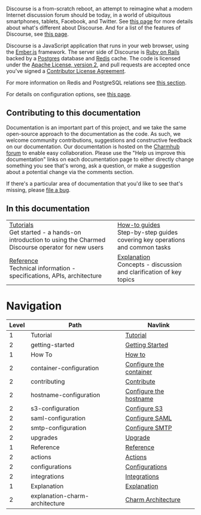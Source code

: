 Discourse is a from-scratch reboot, an attempt to reimagine what a modern Internet discussion forum should be today, in a world of ubiquitous smartphones, tablets, Facebook, and Twitter. See [this page](https://www.discourse.org/about) for more details about what's different about Discourse. And for a list of the features of Discourse, see [this page](https://www.discourse.org/features).

Discourse is a JavaScript application that runs in your web browser, using the [Ember.js](https://emberjs.com/) framework. The server side of Discourse is [Ruby on Rails](https://rubyonrails.org/) backed by a [Postgres](https://www.postgresql.org/) database and [Redis](https://redis.io/) cache. The code is licensed under the [Apache License, version 2](https://www.apache.org/licenses/LICENSE-2.0), and pull requests are accepted once you've signed a [Contributor License Agreement](https://en.wikipedia.org/wiki/Contributor_License_Agreement).

For more information on Redis and PostgreSQL relations see [this section](https://charmhub.io/discourse-k8s/docs/database-relations).

For details on configuration options, see [this page](https://charmhub.io/discourse-k8s/configure).

## Contributing to this documentation

Documentation is an important part of this project, and we take the same open-source approach to the documentation as the code. As such, we welcome community contributions, suggestions and constructive feedback on our documentation. Our documentation is hosted on the [Charmhub forum](https://discourse.charmhub.io/t/discourse-documentation-overview/3773) to enable easy collaboration. Please use the "Help us improve this documentation" links on each documentation page to either directly change something you see that's wrong, ask a question, or make a suggestion about a potential change via the comments section.

If there's a particular area of documentation that you'd like to see that's missing, please [file a bug](https://github.com/canonical/discourse-k8s-operator/issues).

## In this documentation

| | |
|--|--|
|  [Tutorials](https://charmhub.io/discourse-k8s/docs/getting-started)</br>  Get started - a hands-on introduction to using the Charmed Discourse operator for new users </br> |  [How-to guides](https://charmhub.io/discourse-k8s/docs/container-configuration) </br> Step-by-step guides covering key operations and common tasks |
| [Reference](https://charmhub.io/discourse-k8s/actions) </br> Technical information - specifications, APIs, architecture | [Explanation](https://charmhub.io/discourse-k8s/docs/explanation-charm-architecture) </br> Concepts - discussion and clarification of key topics  |

# Navigation

| Level | Path | Navlink |
| -- | -- | -- |
| 1 | Tutorial | [Tutorial]() |
| 2 | getting-started | [Getting Started](/t/discourse-charm-getting-started/8815) |
| 1 | How To | [How to]() |
| 2 | container-configuration | [Configure the container](/t/discourse-docs-container-configuration/8810) |
| 2 | contributing | [Contribute](/t/discourse-documentation-contributing-hacking/3775) |
| 2 | hostname-configuration | [Configure the hostname](/t/discourse-charm-hostname-configuration/8811) |
| 2 | s3-configuration | [Configure S3](/t/discourse-charm-s3-configuration/8812) |
| 2 | saml-configuration | [Configure SAML](/t/discourse-charm-saml-configuration/8813) |
| 2 | smtp-configuration | [Configure SMTP](/t/discourse-charm-smtp-configuration/8814) |
| 2 | upgrades | [Upgrade](/t/discourse-documentation-upgrades/3778) |
| 1 | Reference | [Reference]() |
| 2 | actions | [Actions](https://charmhub.io/discourse-k8s/actions) |
| 2 | configurations | [Configurations](https://charmhub.io/discourse-k8s/configure) |
| 2 | integrations | [Integrations](https://charmhub.io/discourse-k8s/integrations) |
| 1 | Explanation | [Explanation]() |
| 2 | explanation-charm-architecture | [Charm Architecture](/t/discourse-docs-charm-architecture/8809) |
